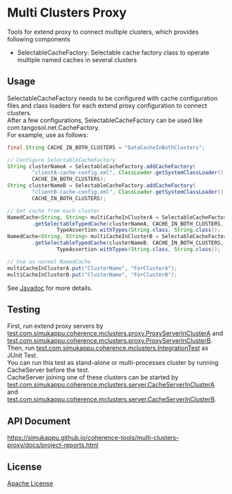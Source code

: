 # Multi Clusters Proxy
Tools for extend proxy to connect multiple clusters, which provides following components
* SelectableCacheFactory: Selectable cache factory class to operate multiple named caches in several clusters

## Usage
SelectableCacheFactory needs to be configured with cache configuration files and class loaders for each extend proxy configuration to connect clusters.  
After a few configurations, SelectableCacheFactory can be used like com.tangosol.net.CacheFactory.  
For example, use as follows:  
```java
final String CACHE_IN_BOTH_CLUSTERS = "DataCacheInBothClusters";

// Configure SelectableCacheFactory
String clusterNameA = SelectableCacheFactory.addCacheFactory(
		"clientA-cache-config.xml", ClassLoader.getSystemClassLoader(),
		CACHE_IN_BOTH_CLUSTERS);
String clusterNameB = SelectableCacheFactory.addCacheFactory(
		"clientB-cache-config.xml", ClassLoader.getSystemClassLoader(),
		CACHE_IN_BOTH_CLUSTERS);

// Get cache from each cluster
NamedCache<String, String> multiCacheInClusterA = SelectableCacheFactory
		.getSelectableTypedCache(clusterNameA, CACHE_IN_BOTH_CLUSTERS,
				TypeAssertion.withTypes(String.class, String.class));
NamedCache<String, String> multiCacheInClusterB = SelectableCacheFactory
		.getSelectableTypedCache(clusterNameB, CACHE_IN_BOTH_CLUSTERS,
				TypeAssertion.withTypes(String.class, String.class));

// Use as normal NamedCache
multiCacheInClusterA.put("ClusterName", "ForClusterA");
multiCacheInClusterB.put("ClusterName", "ForClusterB");
```
See [Javadoc](https://simukappu.github.io/coherence-tools/multi-clusters-proxy/docs/apidocs/index.html) for more details.

## Testing
First, run extend proxy servers by [test.com.simukappu.coherence.mclusters.proxy.ProxyServerInClusterA](src/test/java/test/com/simukappu/coherence/mclusters/proxy/ProxyServerInClusterA.java) and [test.com.simukappu.coherence.mclusters.proxy.ProxyServerInClusterB](src/test/java/test/com/simukappu/coherence/mclusters/proxy/ProxyServerInClusterB.java).  
Then, run [test.com.simukappu.coherence.mclusters.IntegrationTest](src/test/java/test/com/simukappu/coherence/mclusters/IntegrationTest.java) as JUnit Test.  
You can run this test as stand-alone or multi-processes cluster by running CacheServer before the test.  
CacheServer joining one of these clusters can be started by [test.com.simukappu.coherence.mclusters.server.CacheServerInClusterA](src/test/java/test/com/simukappu/coherence/mclusters/server/CacheServerInClusterA.java) and [test.com.simukappu.coherence.mclusters.server.CacheServerInClusterB](src/test/java/test/com/simukappu/coherence/mclusters/server/CacheServerInClusterB.java).

## API Document
<https://simukappu.github.io/coherence-tools/multi-clusters-proxy/docs/project-reports.html>

## License
[Apache License](LICENSE)
